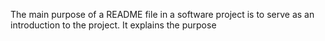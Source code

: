 The main purpose of a README file in a software project is to serve as an introduction to the project. It explains the purpose 
